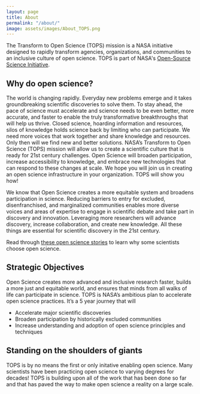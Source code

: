 ```yaml
---
layout: page
title: About
permalink: "/about/"
image: assets/images/About_TOPS.png
---
```


The Transform to Open Science (TOPS) mission is a NASA initiative designed to rapidly transform agencies, organizations, and communities to an inclusive culture of open science. TOPS is part of NASA's [Open-Source Science Initiative](https://science.nasa.gov/open-science-overview).

## Why do open science?

The world is changing rapidly. Everyday new problems emerge and it takes groundbreaking scientific discoveries to solve them. To stay ahead, the pace of science must accelerate and science needs to be even better, more accurate, and faster to enable the truly transformative breakthroughs that will help us thrive. Closed science, hoarding information and resources, silos of knowledge holds science back by limiting who can participate. We need more voices that work together and share knowledge and resources. Only then will we find new and better solutions. NASA’s Transform to Open Science (TOPS) mission will allow us to create a scientific culture that is ready for 21st century challenges. Open Science will broaden participation, increase accessibility to knowledge, and embrace new technologies that can respond to these changes at scale. We hope you will join us in creating an open science infrastructure in your organization. TOPS will show you how!

We know that Open Science creates a more equitable system and broadens participation in science. Reducing barriers to entry for excluded, disenfranchised, and marginalized communities enables more diverse voices and areas of expertise to engage in scientific debate and take part in discovery and innovation. Leveraging more researchers will advance discovery, increase collaboration, and create new knowledge. All these things are essential for scientific discovery in the 21st century.

Read through [these open science stories](https://science.nasa.gov/open-science/transform-to-open-science/stories) to learn why some scientists choose open science. 

## Strategic Objectives

Open Science creates more advanced and inclusive research faster, builds a more just and equitable world, and ensures that minds from all walks of life can participate in science. TOPS is NASA’s ambitious plan to accelerate open science practices. It’s a 5 year journey that will

- Accelerate major scientific discoveries
- Broaden participation by historically excluded communities
- Increase understanding and adoption of open science principles and techniques

## Standing on the shoulders of giants

TOPS is by no means the first or only initative enabling open science. Many scientists have been practicing open science to varying degrees for decades! TOPS is building upon all of the work that has been done so far and that has paved the way to make open science a reality on a large scale. 

